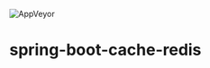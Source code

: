 ![AppVeyor](https://img.shields.io/appveyor/build/brunordg/https://img.shields.io/appveyor/build/brunordg/spring-boot-cache-redis)

# spring-boot-cache-redis
